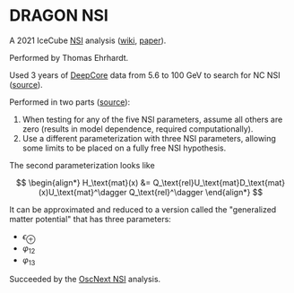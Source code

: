# DRAGON NSI

A 2021 IceCube [NSI](nsi.md) analysis ([wiki](https://wiki.icecube.wisc.edu/index.php/All_flavour_non-standard_interactions), [paper](https://journals.aps.org/prd/pdf/10.1103/PhysRevD.104.072006)).

Performed by Thomas Ehrhardt.

Used 3 years of [DeepCore](deepcore.md) data from 5.6 to 100 GeV to search for NC NSI ([source](https://journals.aps.org/prd/pdf/10.1103/PhysRevD.104.072006)).

Performed in two parts ([source](https://pos.sissa.it/398/245/pdf)):

1. When testing for any of the five NSI parameters, assume all others are zero (results in model dependence, required computationally).
2. Use a different parameterization with three NSI parameters, allowing some limits to be placed on a fully free NSI hypothesis.

The second parameterization looks like

$$
\begin{align*}
    H_\text{mat}(x) &= Q_\text{rel}U_\text{mat}D_\text{mat}(x)U_\text{mat}^\dagger Q_\text{rel}^\dagger
\end{align*}
$$

It can be approximated and reduced to a version called the "generalized matter potential" that has three parameters:

- $\epsilon_\oplus$
- $\varphi_{12}$
- $\varphi_{13}$

Succeeded by the [OscNext NSI](oscnext-nsi.md) analysis.
